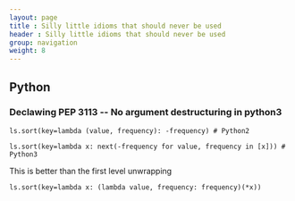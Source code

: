 ```yaml
---
layout: page
title : Silly little idioms that should never be used
header : Silly little idioms that should never be used
group: navigation
weight: 8
---
```


## Python

### Declawing PEP 3113 -- No argument destructuring in python3

```
ls.sort(key=lambda (value, frequency): -frequency) # Python2

ls.sort(key=lambda x: next(-frequency for value, frequency in [x])) # Python3

```

This is better than the first level unwrapping

```
ls.sort(key=lambda x: (lambda value, frequency: frequency)(*x))
```

